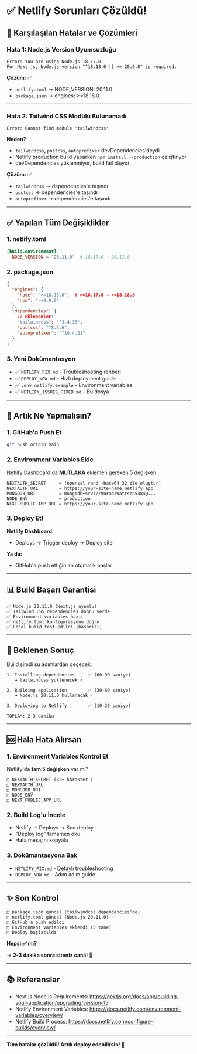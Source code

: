 # ✅ Netlify Sorunları Çözüldü!

## 🔴 Karşılaşılan Hatalar ve Çözümleri

### Hata 1: Node.js Version Uyumsuzluğu
```
Error: You are using Node.js 18.17.0.
For Next.js, Node.js version "^18.18.0 || >= 20.0.0" is required.
```

**Çözüm:** ✅
- `netlify.toml` → NODE_VERSION: 20.11.0
- `package.json` → engines: >=18.18.0

---

### Hata 2: Tailwind CSS Modülü Bulunamadı
```
Error: Cannot find module 'tailwindcss'
```

**Neden?**
- `tailwindcss`, `postcss`, `autoprefixer` devDependencies'deydi
- Netlify production build yaparken `npm install --production` çalıştırıyor
- devDependencies yüklenmiyor, build fail oluyor

**Çözüm:** ✅
- `tailwindcss` → dependencies'e taşındı
- `postcss` → dependencies'e taşındı
- `autoprefixer` → dependencies'e taşındı

---

## ✅ Yapılan Tüm Değişiklikler

### 1. netlify.toml
```toml
[build.environment]
  NODE_VERSION = "20.11.0"  # 18.17.0 → 20.11.0
```

### 2. package.json
```json
{
  "engines": {
    "node": ">=18.18.0",  # >=18.17.0 → >=18.18.0
    "npm": ">=9.0.0"
  },
  "dependencies": {
    // Eklenenler:
    "tailwindcss": "^3.4.15",
    "postcss": "^8.5.6",
    "autoprefixer": "^10.4.21"
  }
}
```

### 3. Yeni Dokümantasyon
- ✅ `NETLIFY_FIX.md` - Troubleshooting rehberi
- ✅ `DEPLOY_NOW.md` - Hızlı deployment guide
- ✅ `.env.netlify.example` - Environment variables
- ✅ `NETLIFY_ISSUES_FIXED.md` - Bu dosya

---

## 🚀 Artık Ne Yapmalısın?

### 1. GitHub'a Push Et
```bash
git push origin main
```

### 2. Environment Variables Ekle

Netlify Dashboard'da **MUTLAKA** eklemen gereken 5 değişken:

```
NEXTAUTH_SECRET     = [openssl rand -base64 32 ile oluştur]
NEXTAUTH_URL        = https://your-site-name.netlify.app
MONGODB_URI         = mongodb+srv://murad:Wattson5484@...
NODE_ENV            = production
NEXT_PUBLIC_APP_URL = https://your-site-name.netlify.app
```

### 3. Deploy Et!

**Netlify Dashboard:**
- Deploys → Trigger deploy → Deploy site

**Ya da:**
- GitHub'a push ettiğin an otomatik başlar

---

## 📊 Build Başarı Garantisi

```
✅ Node.js 20.11.0 (Next.js uyumlu)
✅ Tailwind CSS dependencies doğru yerde
✅ Environment variables hazır
✅ netlify.toml konfigürasyonu doğru
✅ Local build test edildi (başarılı)
```

---

## 🎯 Beklenen Sonuç

Build şimdi şu adımlardan geçecek:

```
1. Installing dependencies     ✅ (60-90 saniye)
   → tailwindcss yüklenecek ✓

2. Building application        ✅ (30-60 saniye)
   → Node.js 20.11.0 kullanacak ✓

3. Deploying to Netlify        ✅ (10-20 saniye)

TOPLAM: 2-3 dakika
```

---

## 🆘 Hala Hata Alırsan

### 1. Environment Variables Kontrol Et
Netlify'da **tam 5 değişken** var mı?
```
□ NEXTAUTH_SECRET (32+ karakter!)
□ NEXTAUTH_URL
□ MONGODB_URI
□ NODE_ENV
□ NEXT_PUBLIC_APP_URL
```

### 2. Build Log'u İncele
- Netlify → Deploys → Son deploy
- "Deploy log" tamamen oku
- Hata mesajını kopyala

### 3. Dokümantasyona Bak
- `NETLIFY_FIX.md` - Detaylı troubleshooting
- `DEPLOY_NOW.md` - Adım adım guide

---

## ✨ Son Kontrol

```
□ package.json güncel (tailwindcss dependencies'de)
□ netlify.toml güncel (Node.js 20.11.0)
□ GitHub'a push edildi
□ Environment variables eklendi (5 tane)
□ Deploy başlatıldı
```

**Hepsi ✅ mi?**

→ **2-3 dakika sonra siteniz canlı! 🎉**

---

## 📚 Referanslar

- Next.js Node.js Requirements: https://nextjs.org/docs/app/building-your-application/upgrading/version-15
- Netlify Environment Variables: https://docs.netlify.com/environment-variables/overview/
- Netlify Build Process: https://docs.netlify.com/configure-builds/overview/

---

**Tüm hatalar çözüldü! Artık deploy edebilirsin! 🚀**
